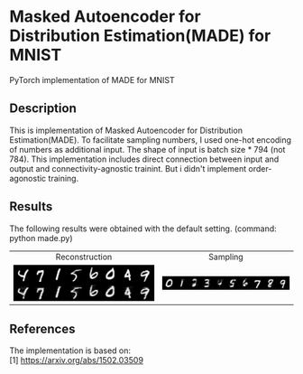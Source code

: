 # Masked Autoencoder for Distribution Estimation(MADE) for MNIST
PyTorch implementation of MADE for MNIST

## Description
This is implementation of Masked Autoencoder for Distribution Estimation(MADE). To facilitate sampling numbers, I used one-hot encoding of numbers as additional input. The shape of input is batch size * 794 (not 784). This implementation includes direct connection between input and output and connectivity-agnostic trainint. But i didn't implement order-agonostic training.

## Results
The following results were obtained with the default setting. (command: python made.py)

<table align='center'>
<tr align='center'>
<td> Reconstruction </td>
<td> Sampling </td>
</tr>
<tr>
<td><img src = 'results/reconstruction_20.png' width = '500px'>
<td><img src = 'results/sample_20.png' width = '500px'>
</tr>
</table>


## References
The implementation is based on:  
[1] https://arxiv.org/abs/1502.03509  


